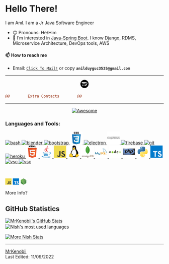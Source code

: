 # Hello There!

I am Anıl. I am a Jr Java Software Engineer 
- 🙃 Pronouns: He/Him
- 👀 I’m interested in [Java-Spring Boot](https://spring.io). I know Django, RDMS, Microservice Architecture, DevOps tools, AWS
#### 📫 How to reach me
- Email: [`Click To Mail!`](mailto:anilduyguc3535@gmail.com) or copy **`anilduyguc3535@gmail.com`**


---
<p align="center">
<a href="https://open.spotify.com/user/31hua33mg5ia3eqe3z4xlheomphi?si=dVa8irCrROCs36V8SXDClA&utm_source=copy-link&dl_branch=1">
<img alt="Spotify: Nishant1500" width="26px" height="26px" src="https://raw.githubusercontent.com/Nishant1500/Nishant1500/main/assets/Spotify.svg"/>
</a>
</p>

```diff
@@        Extra Contacts        @@
```

</p>

---
<p align="center">
<a href="https://github.com/MrKenobii">
<img alt="Awesome" src="https://cdn.rawgit.com/sindresorhus/awesome/d7305f38d29fed78fa85652e3a63e154dd8e8829/media/badge.svg"/>
</a>
</p>


<h3 align="left">Languages and Tools:</h3>


<p align="left"> <a href="https://www.gnu.org/software/bash/" target="_blank"> <img src="https://www.vectorlogo.zone/logos/gnu_bash/gnu_bash-icon.svg" alt="bash" width="40" height="40"/> </a> <a href="https://www.vectorlogo.zone/logos/kubernetes/kubernetes-ar21.svg" target="_blank"> <img src="https://download.blender.org/branding/community/blender_community_badge_white.svg" alt="blender" width="40" height="40"/> </a> <a href="https://getbootstrap.com" target="_blank"> <img src="https://www.vectorlogo.zone/logos/pocoo_flask/pocoo_flask-ar21.svg" alt="bootstrap" width="40" height="40"/> </a> <a href="https://www.w3schools.com/css/" target="_blank"> <img src="https://raw.githubusercontent.com/devicons/devicon/master/icons/css3/css3-original-wordmark.svg" alt="css3" width="40" height="40"/> </a> <a href="https://www.electronjs.org" target="_blank"> <img src="https://www.vectorlogo.zone/logos/djangoproject/djangoproject-ar21.svg" alt="electron" width="40" height="40"/> </a> <a href="https://expressjs.com" target="_blank"> <img src="https://raw.githubusercontent.com/devicons/devicon/master/icons/express/express-original-wordmark.svg" alt="express" width="40" height="40"/> </a> <a href="https://firebase.google.com/" target="_blank"> <img src="https://www.vectorlogo.zone/logos/amazon_aws/amazon_aws-ar21.svg" alt="firebase" width="40" height="40"/> </a> <a href="https://git-scm.com/" target="_blank"> <img src="https://www.vectorlogo.zone/logos/git-scm/git-scm-icon.svg" alt="git" width="40" height="40"/> </a> <a href="https://heroku.com" target="_blank"> <img src="https://www.vectorlogo.zone/logos/heroku/heroku-icon.svg" alt="heroku" width="40" height="40"/> </a> <a href="https://www.w3.org/html/" target="_blank"> <img src="https://raw.githubusercontent.com/devicons/devicon/master/icons/html5/html5-original-wordmark.svg" alt="html5" width="40" height="40"/> </a> <a href="https://www.java.com" target="_blank"> <img src="https://raw.githubusercontent.com/devicons/devicon/master/icons/java/java-original.svg" alt="java" width="40" height="40"/> </a> <a href="https://developer.mozilla.org/en-US/docs/Web/JavaScript" target="_blank"> <img src="https://raw.githubusercontent.com/devicons/devicon/master/icons/javascript/javascript-original.svg" alt="javascript" width="40" height="40"/> </a> <a href="https://www.linux.org/" target="_blank"> <img src="https://raw.githubusercontent.com/devicons/devicon/master/icons/linux/linux-original.svg" alt="linux" width="40" height="40"/> </a> <a href="https://www.mongodb.com/" target="_blank"> <img src="https://raw.githubusercontent.com/devicons/devicon/master/icons/mongodb/mongodb-original-wordmark.svg" alt="mongodb" width="40" height="40"/> </a> <a href="https://www.mysql.com/" target="_blank"> <img src="https://raw.githubusercontent.com/devicons/devicon/master/icons/mysql/mysql-original-wordmark.svg" alt="mysql" width="40" height="40"/> </a> <a href="https://nodejs.org" target="_blank"> <img src="https://raw.githubusercontent.com/devicons/devicon/master/icons/nodejs/nodejs-original-wordmark.svg" alt="nodejs" width="40" height="40"/> </a><a href="https://www.php.net" target="_blank"> <img src="https://raw.githubusercontent.com/devicons/devicon/master/icons/php/php-original.svg" alt="php" width="40" height="40"/> </a> <a href="https://www.python.org" target="_blank"> <img src="https://raw.githubusercontent.com/devicons/devicon/master/icons/python/python-original.svg" alt="python" width="40" height="40"/> </a> <a href="https://www.typescriptlang.org/" target="_blank"> <img src="https://raw.githubusercontent.com/devicons/devicon/master/icons/typescript/typescript-original.svg" alt="typescript" width="40" height="40"/> </a> <a href="https://code.visualstudio.com/" target="_blank"> <img src="https://www.vectorlogo.zone/logos/docker/docker-ar21.svg" alt="vsc" width="40" height="40"/> </a> <a href="" target="_blank"> <img src="https://www.vectorlogo.zone/logos/springio/springio-icon.svg" alt="vsc" width="40" height="40"/> </a></p>
<br />

<code><img height="20" src="https://raw.githubusercontent.com/github/explore/80688e429a7d4ef2fca1e82350fe8e3517d3494d/topics/javascript/javascript.png"></code>
<code><img height="20" src="https://raw.githubusercontent.com/github/explore/80688e429a7d4ef2fca1e82350fe8e3517d3494d/topics/typescript/typescript.png"></code>
<code><img height="20" src="https://raw.githubusercontent.com/github/explore/80688e429a7d4ef2fca1e82350fe8e3517d3494d/topics/nodejs/nodejs.png"></code>

More Info?

## GitHub Statistics
[![MrKenobii's GitHub Stats](https://github-readme-stats.vercel.app/api?username=MrKenobii&show_icons=true&theme=radical)](https://github.com/MrKenobii?tab=overview)
<br>
<a href="https://github.com/MrKenobii?tab=overview">
<img align="center" alt="Nish's most used languages" src="https://github-readme-stats.vercel.app/api/top-langs/?username=MrKEnobii&layout=compact&langs_count=9&theme=radical&exclude_repo=Optifine-Mod-Coder-Pack-1.16.1,Projects"/>
<p><img align="center" src="https://github-readme-streak-stats.herokuapp.com/?user=MrKenobii&theme=radical" alt="More Nish Stats" /></p>
</a>





------

[MrKenobii](https://github.com/MrKenobii)
<br>
Last Edited: 11/09/2022
